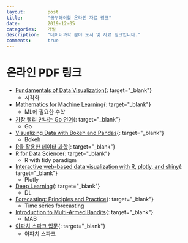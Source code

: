 ```yaml
---
layout:        post
title:         "공부해야할 온라인 자료 링크"
date:          2019-12-05
categories:    개발
description:   "데이터과학 분야 도서 및 자료 링크입니다."
comments:      true
---
```


# 온라인 PDF 링크

- [Fundamentals of Data Visualization](https://serialmentor.com/dataviz){: target="_blank"}
  - 시각화
- [Mathematics for Machine Learning](https://mml-book.github.io){: target="_blank"}
  - ML에 필요한 수학
- [가장 빨리 만나는 Go 언어](http://pyrasis.com/go.html){: target="_blank"}
  - Go
- [Visualizing Data with Bokeh and Pandas](https://programminghistorian.org/en/lessons/visualizing-with-bokeh){: target="_blank"}
  - Bokeh
- [R을 활용한 데이터 과학](https://sulgik.github.io/r4ds){: target="_blank"}
- [R for Data Science](https://r4ds.had.co.nz){: target="_blank"}
  - R with tidy paradigm
- [Interactive web-based data visualization with R, plotly, and shiny](https://plotly-r.com/index.html){: target="_blank"}
  - Plotly
- [Deep Learning](http://www.deeplearningbook.org){: target="_blank"}
  - DL
- [Forecasting: Principles and Practice](https://otexts.com/fppkr/){: target="_blank"}
  - Time series forecasting 
- [Introduction to Multi-Armed Bandits](https://arxiv.org/pdf/1904.07272.pdf?fbclid=IwAR32e-DUeDS7MYQwaxQqu7d1z7uVS2HJDkONhrIPBTxGP9ZGzUvJqXpH24s){: target="_blank"}
  - MAB
- [아파치 스파크 입문](https://fliphtml5.com/hkuy/durs/basic){: target="_blank"}
  - 아파치 스파크
 
